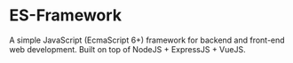 # ES-Framework
A simple JavaScript (EcmaScript 6+) framework for backend and front-end web development.  Built on top of NodeJS + ExpressJS + VueJS.
